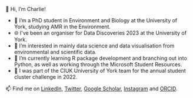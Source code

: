 👋 Hi, I’m Charlie!

- 💞️ I’m a PhD student in Environment and Biology at the University of York, studying AMR in the Environment.
- 🌐 I've been an organiser for Data Discoveries 2023 at the University of York.
- 👀 I’m interested in mainly data science and data visualisation from environmental and scientific data.
- 🌱 I’m currently learning R package development and branching out into Python, as well as working through the Microsoft Student Resources.
- 🌟 I was part of the CIUK University of York team for the annual student cluster challenge in 2022.

📫 Find me on [LinkedIn](https://www.linkedin.com/in/charlotte-head-a4b503128/), [Twitter](https://twitter.com/scicharlie), [Google Scholar](https://scholar.google.com/citations?user=2OIJcyQAAAAJ&hl=en), [Instagram](https://www.instagram.com/scicharlie/) and [ORCID](https://orcid.org/my-orcid?orcid=0000-0003-4888-9112).

<!---
charlierose22/charlierose22 is a ✨ special ✨ repository because its `README.md` (this file) appears on your GitHub profile.
You can click the Preview link to take a look at your changes.
--->
